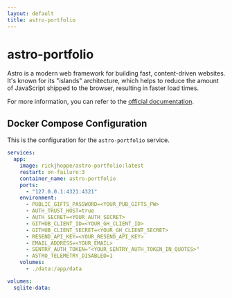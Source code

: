 ```yaml
---
layout: default
title: astro-portfolio
---
```


# astro-portfolio

Astro is a modern web framework for building fast, content-driven websites. It's known for its "islands" architecture, which helps to reduce the amount of JavaScript shipped to the browser, resulting in faster load times.

For more information, you can refer to the [official documentation](https://docs.astro.build/).

## Docker Compose Configuration

This is the configuration for the `astro-portfolio` service.

```yaml
services:
  app:
    image: rickjhoppe/astro-portfolio:latest
    restart: on-failure:3
    container_name: astro-portfolio
    ports:
      - "127.0.0.1:4321:4321"
    environment:
      - PUBLIC_GIFTS_PASSWORD=<YOUR_PUB_GIFTS_PW>
      - AUTH_TRUST_HOST=true
      - AUTH_SECRET=<YOUR_AUTH_SECRET>
      - GITHUB_CLIENT_ID=<YOUR_GH_CLIENT_ID>
      - GITHUB_CLIENT_SECRET=<YOUR_GH_CLIENT_SECRET>
      - RESEND_API_KEY=<YOUR_RESEND_API_KEY>
      - EMAIL_ADDRESS=<YOUR_EMAIL>
      - SENTRY_AUTH_TOKEN="<YOUR_SENTRY_AUTH_TOKEN_IN_QUOTES>"
      - ASTRO_TELEMETRY_DISABLED=1
    volumes:
      - ./data:/app/data 

volumes:
  sqlite-data:
```
